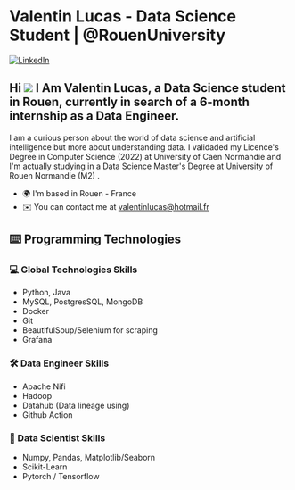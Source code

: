 # Valentin Lucas - Data Science Student | @RouenUniversity

[![LinkedIn](https://img.shields.io/badge/LinkedIn-Valentin-blue?logo=linkedin)](https://www.linkedin.com/in/valentin-lucas/)

Hi ![](https://user-images.githubusercontent.com/18350557/176309783-0785949b-9127-417c-8b55-ab5a4333674e.gif) I Am Valentin Lucas, a Data Science student in Rouen, currently in search of a 6-month internship as a Data Engineer.
-----------------------------------------------------------------------------------------------------------------------------------------------------------

I am a curious person about the world of data science and artificial intelligence but more about understanding data. I validaded my Licence's Degree in Computer Science (2022) at University of Caen Normandie and I'm actually studying in a Data Science Master's Degree at University of Rouen Normandie (M2) .

* 🌍  I'm based in Rouen - France 
* ✉️  You can contact me at [valentinlucas@hotmail.fr](mailto:valentinlucas@hotmail.fr) 

## ⌨️ Programming Technologies 
### 💻 Global Technologies Skills
- Python, Java
- MySQL, PostgresSQL, MongoDB
- Docker
- Git
- BeautifulSoup/Selenium for scraping
- Grafana

### 🛠️ Data Engineer Skills
- Apache Nifi
- Hadoop
- Datahub (Data lineage using)
- Github Action

### 🔬 Data Scientist Skills
- Numpy, Pandas, Matplotlib/Seaborn
- Scikit-Learn
- Pytorch / Tensorflow
